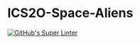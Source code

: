 # ICS2O-Space-Aliens
[![GitHub's Super Linter](https://github.com/ICS2O-EmmaJ/ICS2O-Space-Aliens/workflows/GitHub's%20Super%20Linter/badge.svg)](https://github.com/ICS2O-EmmaJ/ICS2O-Space-Aliens/actions)